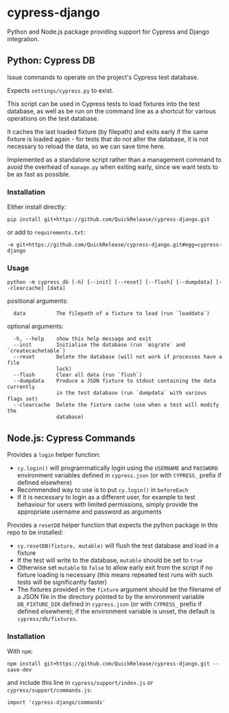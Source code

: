 # cypress-django

Python and Node.js package providing support for Cypress and Django integration.

## Python: Cypress DB

Issue commands to operate on the project's Cypress test database.

Expects `settings/cypress.py` to exist.

This script can be used in Cypress tests to load fixtures into the test database,
as well as be run on the command line as a shortcut for various operations on the
test database.

It caches the last loaded fixture (by filepath) and exits early if the same fixture
is loaded again - for tests that do not alter the database, it is not necessary to
reload the data, so we can save time here.

Implemented as a standalone script rather than a management command to avoid the
overhead of `manage.py` when exiting early, since we want tests to be as fast as
possible.

### Installation
Either install directly:

```
pip install git+https://github.com/QuickRelease/cypress-django.git
```

or add to `requirements.txt`:

```
-e git+https://github.com/QuickRelease/cypress-django.git#egg=cypress-django
```

### Usage

```
python -m cypress_db [-h] [--init] [--reset] [--flush] [--dumpdata] [--clearcache] [data]
```

positional arguments:
```
  data          The filepath of a fixture to load (run `loaddata`)
```

optional arguments:
```
  -h, --help    show this help message and exit
  --init        Initialise the database (run `migrate` and `createcachetable`)
  --reset       Delete the database (will not work if processes have a file
                lock)
  --flush       Clear all data (run `flush`)
  --dumpdata    Produce a JSON fixture to stdout containing the data currently
                in the test database (run `dumpdata` with various flags set)
  --clearcache  Delete the fixture cache (use when a test will modify the
                database)
```

## Node.js: Cypress Commands

Provides a `login` helper function:
- `cy.login()` will programmatically login using the `USERNAME` and `PASSWORD` environment
variables defined in `cypress.json` (or with `CYPRESS_` prefix if defined elsewhere)
- Recommended way to use is to put `cy.login()` in `beforeEach`
- If it is necessary to login as a different user, for example to test behaviour for users with
limited permissions, simply provide the appropriate username and password as arguments

Provides a `resetDB` helper function that expects the python package in this repo to be
installed:
- `cy.resetDB(fixture, mutable)` will flush the test database and load in a fixture
- If the test will write to the database, `mutable` should be set to `true`
- Otherwise set `mutable` to `false` to allow early exit from the script if no fixture loading
is necessary (this means repeated test runs with such tests will be significantly faster)
- The fixtures provided in the `fixture` argument should be the filename of a JSON file in
the directory pointed to by the environment variable `DB_FIXTURE_DIR` defined in `cypress.json`
(or with `CYPRESS_` prefix if defined elsewhere); if the environment variable is unset, the
default is `cypress/db/fixtures`.

### Installation

With `npm`:
```
npm install git+https://github.com/QuickRelease/cypress-django.git --save-dev
```

and include this line in `cypress/support/index.js` or `cypress/support/commands.js`:
```
import 'cypress-django/commands'
```
